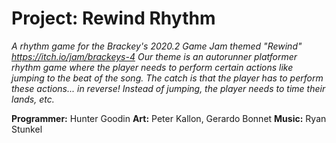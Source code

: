 # Project: Rewind Rhythm 
<i> A rhythm game for the Brackey's 2020.2 Game Jam themed "Rewind" 
https://itch.io/jam/brackeys-4
Our theme is an autorunner platformer rhythm game where the player needs to perform certain actions like jumping to the beat of the song. The catch is that the player has to perform these actions... in reverse! Instead of jumping, the player needs to time their lands, etc. </i> 

<b>Programmer:</b> Hunter Goodin 
<b>Art:</b> Peter Kallon, Gerardo Bonnet 
<b>Music:</b> Ryan Stunkel 
